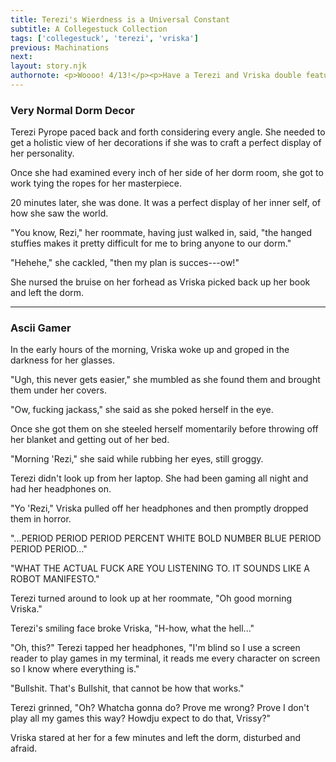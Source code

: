 ```yaml
---
title: Terezi's Wierdness is a Universal Constant
subtitle: A Collegestuck Collection
tags: ['collegestuck', 'terezi', 'vriska']
previous: Machinations
next: 
layout: story.njk
authornote: <p>Woooo! 4/13!</p><p>Have a Terezi and Vriska double feature.</p><p>Regularly scheduled uploads resume tommorow with John flying to Iowa.</p><p>See ya!</p>
---
```

### Very Normal Dorm Decor

Terezi Pyrope paced back and forth considering every angle. She needed to get a holistic view of her decorations if she was to craft a perfect display of her personality.

Once she had examined every inch of her side of her dorm room, she got to work tying the ropes for her masterpiece.

20 minutes later, she was done. It was a perfect display of her inner self, of how she saw the world.

"You know, Rezi," her roommate, having just walked in, said, "the hanged stuffies makes it pretty difficult for me to bring anyone to our dorm."

"Hehehe," she cackled, "then my plan is succes---ow!"

She nursed the bruise on her forhead as Vriska picked back up her book and left the dorm.

<hr />

### Ascii Gamer

In the early hours of the morning, Vriska woke up and groped in the darkness for her glasses.

"Ugh, this never gets easier," she mumbled as she found them and brought them under her covers.

"Ow, fucking jackass," she said as she poked herself in the eye.

Once she got them on she steeled herself momentarily before throwing off her blanket and getting out of her bed.

"Morning 'Rezi," she said while rubbing her eyes, still groggy.

Terezi didn't look up from her laptop. She had been gaming all night and had her headphones on.

"Yo 'Rezi," Vriska pulled off her headphones and then promptly dropped them in horror.

"...PERIOD PERIOD PERIOD PERCENT WHITE BOLD NUMBER BLUE PERIOD PERIOD PERIOD..."

"WHAT THE ACTUAL FUCK ARE YOU LISTENING TO. IT SOUNDS LIKE A ROBOT MANIFESTO."

Terezi turned around to look up at her roommate, "Oh good morning Vriska."

Terezi's smiling face broke Vriska, "H-how, what the hell..."

"Oh, this?" Terezi tapped her headphones, "I'm blind so I use a screen reader to play games in my terminal, it reads me every character on screen so I know where everything is."

"Bullshit. That's Bullshit, that cannot be how that works."

Terezi grinned, "Oh? Whatcha gonna do? Prove me wrong? Prove I don't play all my games this way? Howdju expect to do that, Vrissy?"

Vriska stared at her for a few minutes and left the dorm, disturbed and afraid.
